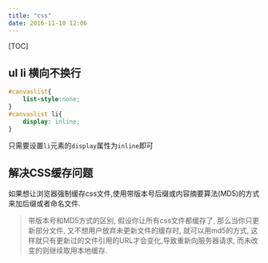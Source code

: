 ```yaml
---
title: "css"
date: 2016-11-10 12:06
---
```

[TOC]

## ul li 横向不换行

```css
#canvaslist{
    list-style:none;
}
#canvaslist li{
    display: inline;
}
```

只需要设置`li`元素的`display`属性为`inline`即可

## 解决CSS缓存问题

如果想让浏览器强制缓存css文件,使用带版本号后缀或内容摘要算法(MD5)的方式来加后缀或者命名文件.

> 带版本号和MD5方式的区别, 假设你让所有css文件都缓存了, 那么当你只更新部分文件, 又不想用户放弃未更新文件的缓存时, 就可以用md5的方式, 这样就只有更新过的文件引用的URL才会变化,导致重新向服务器请求, 而未改变的则继续取用本地缓存.
